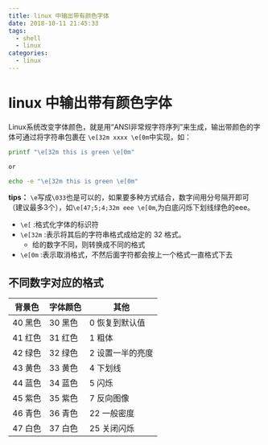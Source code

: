```yaml
---
title: linux 中输出带有颜色字体
date: 2018-10-11 21:45:33
tags:
  - shell
  - linux
categories:
  - linux
---
```


# linux 中输出带有颜色字体

Linux系统改变字体颜色，就是用“ANSI非常规字符序列”来生成，输出带颜色的字体可通过将字符串包裹在 `\e[32m xxxx \e[0m`中实现，如：
```sh
printf "\e[32m this is green \e[0m"

or

echo -e "\e[32m this is green \e[0m"
```

**tips：** `\e`写成`\033`也是可以的，如果要多种方式结合，数字间用分号隔开即可（建议最多3个），如`\e[47;5;4;32m eee \e[0m`,为白底闪烁下划线绿色的eee。

- `\e[` :格式化字体的标识符
- `\e[32m` :表示将其后的字符串格式成给定的 32 格式。
  - 给的数字不同，则转换成不同的格式
- `\e[0m` :表示取消格式，不然后面字符都会按上一个格式一直格式下去

## 不同数字对应的格式

|背景色|字体颜色|其他|
| - | - | - |
| 40 黑色 | 30 黑色 | 0 恢复到默认值 |
| 41 红色 | 31 红色 | 1 粗体 |
| 42 绿色 | 32 绿色 | 2 设置一半的亮度 |
| 43 黄色 | 33 黄色 | 4 下划线 |
| 44 蓝色 | 34 蓝色 | 5 闪烁 |
| 45 紫色 | 35 紫色 | 7 反向图像 |
| 46 青色 | 36 青色 | 22 一般密度 |
| 47 白色 | 37 白色 | 25 关闭闪烁 |